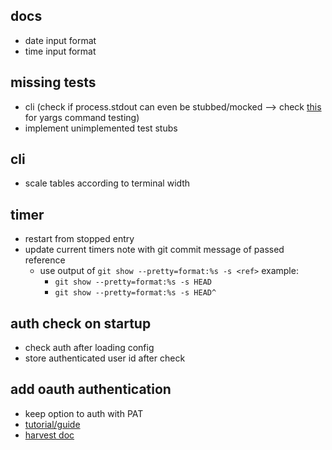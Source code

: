 ## docs

- date input format
- time input format

## missing tests

- cli (check if process.stdout can even be stubbed/mocked --> check [this](https://github.com/yargs/yargs/blob/main/docs/advanced.md#testing-a-command-module) for yargs command testing)
- implement unimplemented test stubs

## cli

- scale tables according to terminal width

## timer

- restart from stopped entry
- update current timers note with git commit message of passed reference
  - use output of `git show --pretty=format:%s -s <ref>` example:
    - `git show --pretty=format:%s -s HEAD`
    - `git show --pretty=format:%s -s HEAD^`

## auth check on startup

- check auth after loading config
- store authenticated user id after check

## add oauth authentication

- keep option to auth with PAT
- [tutorial/guide](https://thecodebarbarian.com/oauth-in-nodejs-cli-apps.html)
- [harvest doc](https://help.getharvest.com/api-v2/authentication-api/authentication/authentication/#for-client-side-applications)
